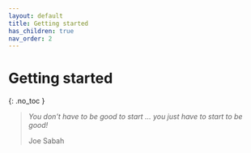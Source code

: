 ```yaml
---
layout: default
title: Getting started
has_children: true
nav_order: 2
---
```

# Getting started
{: .no_toc }


> *You don't have to be good to start ... you just have to start to be good!*
> 
> Joe Sabah



